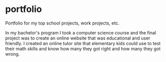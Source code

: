 # portfolio
Portfolio for my top school projects, work projects, etc.

In my bachelor's program I took a computer science course and the final project was to create an online website that was educational and user friendly. I created an online tutor site that elementary kids could use to test their math skills and know how many they got right and how many they got wrong.
